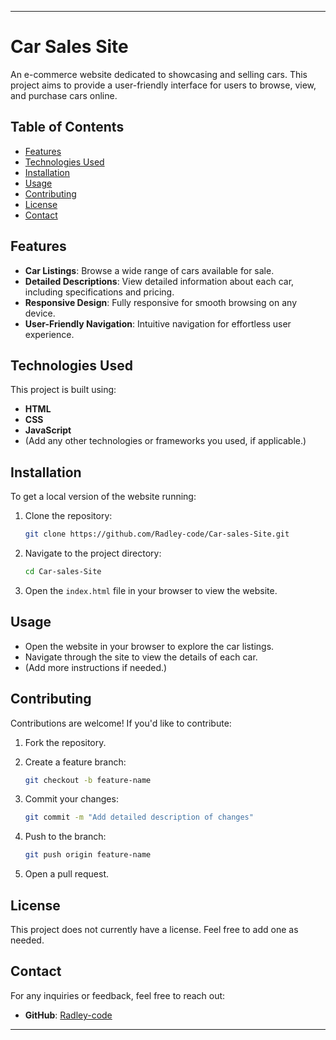 

---

# Car Sales Site

An e-commerce website dedicated to showcasing and selling cars. This project aims to provide a user-friendly interface for users to browse, view, and purchase cars online.

## Table of Contents

- [Features](#features)
- [Technologies Used](#technologies-used)
- [Installation](#installation)
- [Usage](#usage)
- [Contributing](#contributing)
- [License](#license)
- [Contact](#contact)

## Features

- **Car Listings**: Browse a wide range of cars available for sale.
- **Detailed Descriptions**: View detailed information about each car, including specifications and pricing.
- **Responsive Design**: Fully responsive for smooth browsing on any device.
- **User-Friendly Navigation**: Intuitive navigation for effortless user experience.

## Technologies Used

This project is built using:

- **HTML**
- **CSS**
- **JavaScript**
- (Add any other technologies or frameworks you used, if applicable.)

## Installation

To get a local version of the website running:

1. Clone the repository:

   ```bash
   git clone https://github.com/Radley-code/Car-sales-Site.git
   ```

2. Navigate to the project directory:

   ```bash
   cd Car-sales-Site
   ```

3. Open the `index.html` file in your browser to view the website.

## Usage

- Open the website in your browser to explore the car listings.
- Navigate through the site to view the details of each car.
- (Add more instructions if needed.)

## Contributing

Contributions are welcome! If you'd like to contribute:

1. Fork the repository.
2. Create a feature branch:

   ```bash
   git checkout -b feature-name
   ```

3. Commit your changes:

   ```bash
   git commit -m "Add detailed description of changes"
   ```

4. Push to the branch:

   ```bash
   git push origin feature-name
   ```

5. Open a pull request.

## License

This project does not currently have a license. Feel free to add one as needed.

## Contact

For any inquiries or feedback, feel free to reach out:

- **GitHub**: [Radley-code](https://github.com/Radley-code)

---
